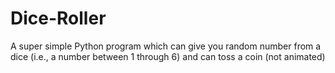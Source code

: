 # Dice-Roller
A super simple Python program which can give you random number from a dice (i.e., a number between 1 through 6) and can toss a coin (not animated)
